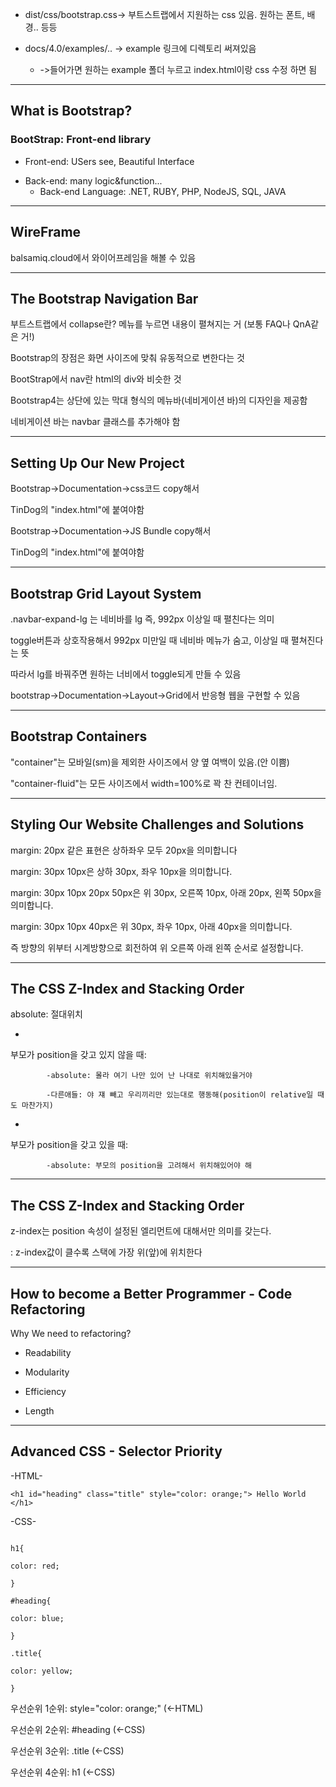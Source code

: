* dist/css/bootstrap.css-> 부트스트랩에서 지원하는 css 있음. 원하는 폰트, 배경.. 등등

+ docs/4.0/examples/.. -> example 링크에 디렉토리 써져있음

  + ->들어가면 원하는 example 폴더 누르고 index.html이랑 css 수정 하면 됨
* * *


## What is Bootstrap?   
### BootStrap: Front-end library

+ Front-end: USers see, Beautiful Interface

- Back-end: many logic&function...
  - Back-end Language: .NET, RUBY, PHP, NodeJS, SQL, JAVA

*****
## WireFrame
balsamiq.cloud에서 와이어프레임을 해볼 수 있음
*****




## The Bootstrap Navigation Bar

부트스트랩에서 collapse란? 메뉴를 누르면 내용이 펼쳐지는 거 (보통 FAQ나 QnA같은 거!)

Bootstrap의 장점은 화면 사이즈에 맞춰 유동적으로 변한다는 것

BootStrap에서 nav란 html의 div와 비슷한 것

Bootstrap4는 상단에 있는 막대 형식의 메뉴바(네비게이션 바)의 디자인을 제공함

네비게이션 바는 navbar 클래스를 추가해야 함

* * *
## Setting Up Our New Project
Bootstrap->Documentation->css코드 copy해서

TinDog의 "index.html"에 붙여야함


Bootstrap->Documentation->JS Bundle copy해서

TinDog의 "index.html"에 붙여야함

* * *

##  Bootstrap Grid Layout System

.navbar-expand-lg 는 네비바를 lg 즉, 992px 이상일 때 펼친다는 의미

toggle버튼과 상호작용해서 992px 미만일 때 네비바 메뉴가 숨고, 이상일 때 펼쳐진다는 뜻

따라서 lg를 바꿔주면 원하는 너비에서 toggle되게 만들 수 있음


bootstrap->Documentation->Layout->Grid에서 반응형 웹을 구현할 수 있음
* * *
##  Bootstrap Containers
"container"는 모바일(sm)을 제외한 사이즈에서 양 옆 여백이 있음.(안 이쁨)


"container-fluid"는 모든 사이즈에서 width=100%로 꽉 찬 컨테이너임.

* * *

## Styling Our Website Challenges and Solutions

margin: 20px 같은 표현은 상하좌우 모두 20px을 의미합니다

margin: 30px 10px은 상하 30px, 좌우 10px을 의미합니다.

margin: 30px 10px 20px 50px은 위 30px, 오른쪽 10px, 아래 20px, 왼쪽 50px을 의미합니다.

margin: 30px 10px 40px은 위 30px, 좌우 10px, 아래 40px을 의미합니다.

즉 방향의 위부터 시계방향으로 회전하여 위 오른쪽 아래 왼쪽 순서로 설정합니다.

* * *
## The CSS Z-Index and Stacking Order
absolute: 절대위치

- 
부모가 position을 갖고 있지 않을 때:

            -absolute: 몰라 여기 나만 있어 난 나대로 위치해있을거야

            -다른애들: 야 쟤 빼고 우리끼리만 있는대로 행동해(position이 relative일 때도 마찬가지)



- 
부모가 position을 갖고 있을 때:

            -absolute: 부모의 position을 고려해서 위치해있어야 해

* * *
## The CSS Z-Index and Stacking Order
z-index는 position 속성이 설정된 엘리먼트에 대해서만 의미를 갖는다.

: z-index값이 클수록 스택에 가장 위(앞)에 위치한다

* * *
## How to become a Better Programmer - Code Refactoring
Why We need to refactoring?

- Readability

+ Modularity

* Efficiency

- Length

* * *
## Advanced CSS - Selector Priority
-HTML-
```
<h1 id="heading" class="title" style="color: orange;"> Hello World </h1>
```


-CSS-
```

h1{

color: red;

}

#heading{

color: blue;

}

.title{

color: yellow;

}
```


우선순위 1순위: style="color: orange;" (<-HTML)

우선순위 2순위: #heading (<-CSS)

우선순위 3순위: .title (<-CSS)

우선순위 4순위: h1 (<-CSS)
